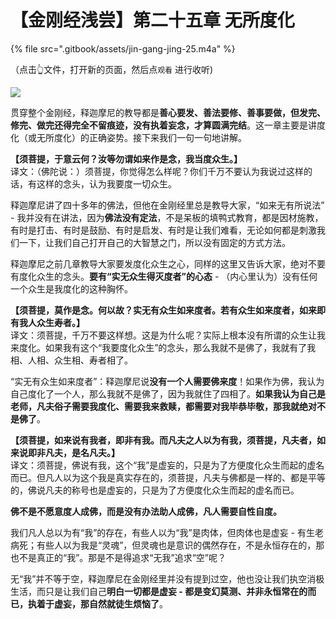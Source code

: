 # 【金刚经浅尝】第二十五章 无所度化

{% file src=".gitbook/assets/jin-gang-jing-25.m4a" %}

（点击👆文件，打开新的页面，然后点`观看` 进行收听\)

![](https://mmbiz.qpic.cn/mmbiz_png/xws7d9qricCZg6wskLhwcAdjGWevC9Unv1N6OkiaaJWRSN5sSfPI0645lGlEsPPjNYLeFSAiaqtpb5icuzY5pfqMzg/640?wx_fmt=png&tp=webp&wxfrom=5&wx_lazy=1&wx_co=1)

贯穿整个金刚经，释迦摩尼的教导都是**善心要发、善法要修、善事要做，但发完、修完、做完还得完全不留痕迹，没有执着妄念，才算圆满完结**。这一章主要是讲度化（或无所度化）的正确姿势。接下来我们一句一句地讲解。

**【须菩提，于意云何？汝等勿谓如来作是念，我当度众生。】**  
译文：（佛陀说：）须菩提，你觉得怎么样呢？你们千万不要认为我说过这样的话，有这样的念头，认为我要度一切众生。

释迦摩尼讲了四十多年的佛法，但他在金刚经里总是教导大家，“如来无有所说法” - 我并没有在讲法，因为**佛法没有定法**，不是呆板的填鸭式教育，都是因材施教，有时是打击、有时是鼓励、有时是启发、有时是让我们难看，无论如何都是刺激我们一下，让我们自己打开自己的大智慧之门，所以没有固定的方式方法。

释迦摩尼之前几章教导大家要发度化众生之心，同样的这里又告诉大家，绝对不要有度化众生的念头。**要有“实无众生得灭度者”的心态** - （内心里认为）没有任何一个众生是我度化的这种胸怀。

**【须菩提，莫作是念。何以故？实无有众生如来度者。若有众生如来度者，如来即有我人众生寿者。】**  
译文：须菩提，千万不要这样想。这是为什么呢？实际上根本没有所谓的众生让我来度化。如果我有这个“我要度化众生”的念头，那么我就不是佛了，我就有了我相、人相、众生相、寿者相了。

“实无有众生如来度者”：释迦摩尼说**没有一个人需要佛来度**！如果作为佛，我认为自己度化了一个人，那么我就不是佛了，因为我就住了四相了。**如果我认为自己是老师，凡夫俗子需要我度化、需要我来救赎，都需要对我毕恭毕敬，那我就绝对不是佛了**。

**【须菩提，如来说有我者，即非有我。而凡夫之人以为有我，须菩提，凡夫者，如来说即非凡夫，是名凡夫。】**  
译文：须菩提，佛说有我，这个“我”是虚妄的，只是为了方便度化众生而起的虚名而已。但凡人以为这个我是真实存在的，须菩提，凡夫与佛都是一样的、都是平等的，佛说凡夫的称号也是虚妄的，只是为了方便度化众生而起的虚名而已。

**佛不是不愿意度人成佛，而是没有办法助人成佛，凡人需要自性自度。**

我们凡人总以为有“我”的存在，有些人以为“我”是肉体，但肉体也是虚妄 - 有生老病死；有些人以为我是“灵魂”，但灵魂也是意识的偶然存在，不是永恒存在的，那也不是真正的“我”。那是不是得追求“无我”追求“空”呢？

无“我”并不等于空，释迦摩尼在金刚经里并没有提到过空，他也没让我们执空消极生活，而只是让我们自己**明白一切都是虚妄 - 都是变幻莫测、并非永恒常在的而已，执着于虚妄，那自然就徒生烦恼了**。

